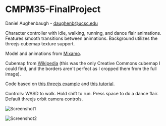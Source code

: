 # CMPM35-FinalProject

Daniel Aughenbaugh - daughenb@ucsc.edu

Character controller with idle, walking, running, and dance flair animations. Features smooth transitions between animations. Background utilizes the threejs cubemap texture support.

Model and animations from [Mixamo](https://www.mixamo.com/#/).

Cubemap from [Wikipedia](https://en.wikipedia.org/wiki/Cube_mapping#/media/File:Panorama_cube_map.png) (this was the only Creative Commons cubemap I could find, and the borders aren't perfect as I cropped them from the full image).

Code based on [this threejs example](https://github.com/mrdoob/three.js/blob/master/examples/webgl_loader_md2_control.html) and [this tutorial](https://www.youtube.com/watch?v=EkPfhzIbp2g).

Controls: WASD to walk. Hold shift to run. Press space to do a dance flair. Default threejs orbit camera controls.

![Screenshot1](https://user-images.githubusercontent.com/69946060/102160089-a196ba80-3e39-11eb-95dc-0ec5cea755dc.png)

![Screenshot2](https://user-images.githubusercontent.com/69946060/102160156-bd9a5c00-3e39-11eb-824a-94d6a82bb6d7.png)
